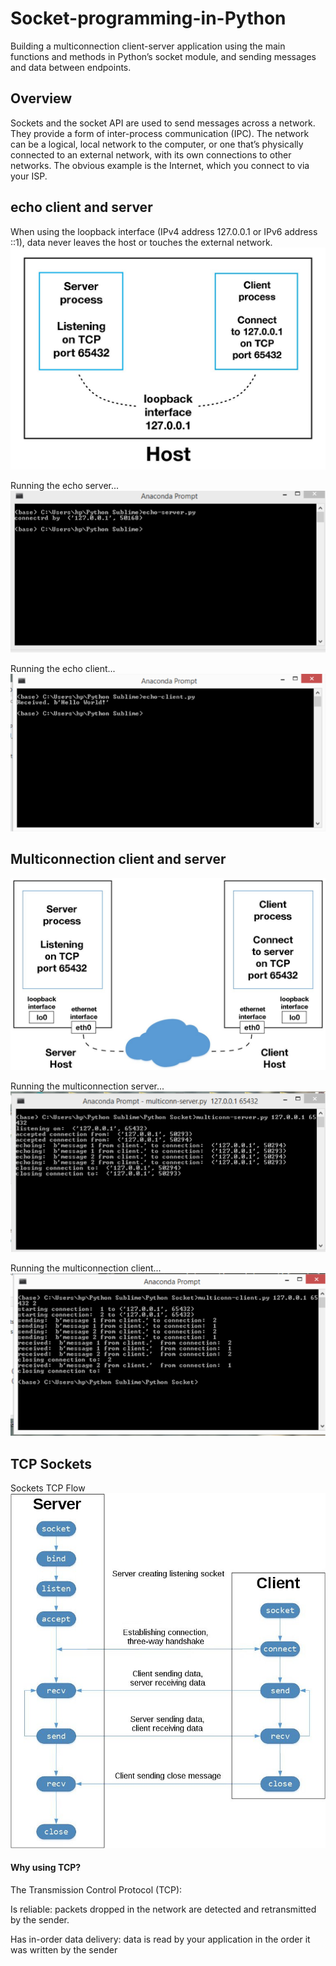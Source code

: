 # Socket-programming-in-Python
Building a multiconnection client-server application using the main functions and methods in Python’s socket module, and sending messages and data between endpoints.

## Overview
Sockets and the socket API are used to send messages across a network. They provide a form of inter-process communication (IPC). The network can be a logical, local network to the computer, or one that’s physically connected to an external network, with its own connections to other networks. The obvious example is the Internet, which you connect to via your ISP.

## echo client and server

When using the loopback interface (IPv4 address 127.0.0.1 or IPv6 address ::1), data never leaves the host or touches the external network.
![alt text](https://github.com/hotasalah/Socket-programming-in-Python/blob/master/sockets-loopback-interface.44fa30c53c70.jpg)

Running the echo server...
![alt text](https://github.com/hotasalah/Socket-programming-in-Python/blob/master/echo%20server.png)

Running the echo client...
![alttext](https://github.com/hotasalah/Socket-programming-in-Python/blob/master/echo%20client.png)

## Multiconnection client and server

![alt text](https://github.com/hotasalah/Socket-programming-in-Python/blob/master/sockets-ethernet-interface.aac312541af5.jpg)

Running the multiconnection server...
![alt text](https://github.com/hotasalah/Socket-programming-in-Python/blob/master/multiconnection%20server.png)

Running the multiconnection client...
![alt text](https://github.com/hotasalah/Socket-programming-in-Python/blob/master/multiconnection%20client.png)

## TCP Sockets

Sockets TCP Flow
![alt text](https://github.com/hotasalah/Socket-programming-in-Python/blob/master/sockets-tcp-flow.1da426797e37.jpg)

#### Why using TCP?
The Transmission Control Protocol (TCP):

Is reliable: packets dropped in the network are detected and retransmitted by the sender.

Has in-order data delivery: data is read by your application in the order it was written by the sender

